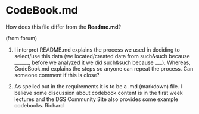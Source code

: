 # CodeBook.md
How does this file differ from the **Readme.md**?

(from forum)
1) I interpret README.md explains the process we used in deciding to select/use this data (we located/created data from such&such because ______, before we analyzed it we did such&such because ___).  Whereas, CodeBook.md explains the steps so anyone can repeat the process.  Can someone comment if this is close?

2) As spelled out in the requirements it is to be a .md (markdown) file.  I believe some discussion about codebook content is in the first week lectures and the DSS Community Site also provides some example codebooks.
Richard
